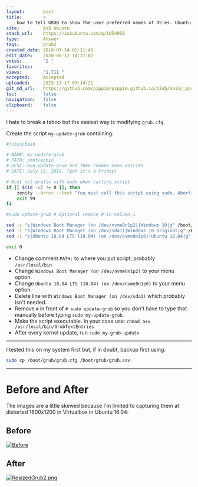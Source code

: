 ```yaml
---
layout:       post
title:        >
    how to tell GRUB to show the user preferred names of OS'es. Ubuntu 18.04
site:         Ask Ubuntu
stack_url:    https://askubuntu.com/q/1054958
type:         Answer
tags:         grub2
created_date: 2018-07-14 02:11:40
edit_date:    2020-06-12 14:37:07
votes:        "2 "
favorites:    
views:        "1,711 "
accepted:     Accepted
uploaded:     2023-11-17 07:14:21
git_md_url:   https://github.com/pippim/pippim.github.io/blob/main/_posts/2018/2018-07-14-how-to-tell-GRUB-to-show-the-user-preferred-names-of-OS_es.-Ubuntu-18.04.md
toc:          false
navigation:   false
clipboard:    false
---
```


I hate to break a taboo but the easiest way is modifying `grub.cfg`.

Create the script `my-update-grub` containing:



``` bash
#!/bin/bash

# NAME: my-update-grub
# PATH: /mnt/e/bin
# DESC: Run update-grub and then rename menu entries
# DATE: July 13, 2018. (yah it's a Friday)

# Must not prefix with sudo when calling script
if [[ $(id -u) != 0 ]]; then
    zenity --error --text "You must call this script using sudo. Aborting."
    exit 99
fi

#sudo update-grub # Optional remove # in column 1

sed -i "s|Windows Boot Manager (on /dev/nvme0n1p2)|Windows 10|g" /boot/grub/grub.cfg
sed -i "s|Windows Boot Manager (on /dev/sda1)|Windows 10 original|g" /boot/grub/grub.cfg
sed -i "s|Ubuntu 18.04 LTS (18.04) (on /dev/nvme0n1p6)|Ubuntu 18.04|g" /boot/grub/grub.cfg

exit 0
```

- Change comment `PATH:` to where you put script, probably `/usr/local/bin`
- Change `Windows Boot Manager (on /dev/nvme0n1p2)` to your menu option.
- Change `Ubuntu 18.04 LTS (18.04) (on /dev/nvme0n1p6)` to your menu option.
- Delete line with `Windows Boot Manager (on /dev/sda1)` which probably isn't needed.
- Remove `#` in front of `# sudo update-grub` so you don't have to type that manually before typing `sudo my-update-grub`.
- Make the script executable. In your case use: `chmod a+x /usr/local/bin/GrubTextEntries`
- After every kernel update, run `sudo my-grub-update`


----------


I tested this on my system first but, if in doubt, backup first using:

``` bash
sudo cp /boot/grub/grub.cfg /boot/grub/grub.sav
```


----------

# Before and After

The images are a little skewed because I'm limited to capturing them at distorted 1600x1200 in Virtualbox in Ubuntu 16.04:

## Before

[![Before][1]][1]

## After

[![ResizedGrub2.png][2]][2]


  [1]: https://i.stack.imgur.com/tpW3p.jpg
  [2]: https://i.stack.imgur.com/8AVdX.png
